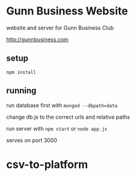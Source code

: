 # Gunn Business Website
website and server for Gunn Business Club

http://gunnbusiness.com

## setup
```
npm install
```

## running
run database first with ```mongod --dbpath=data```

change db.js to the correct urls and relative paths

run server with ```npm start``` or ```node app.js```

serves on port 3000

# csv-to-platform
